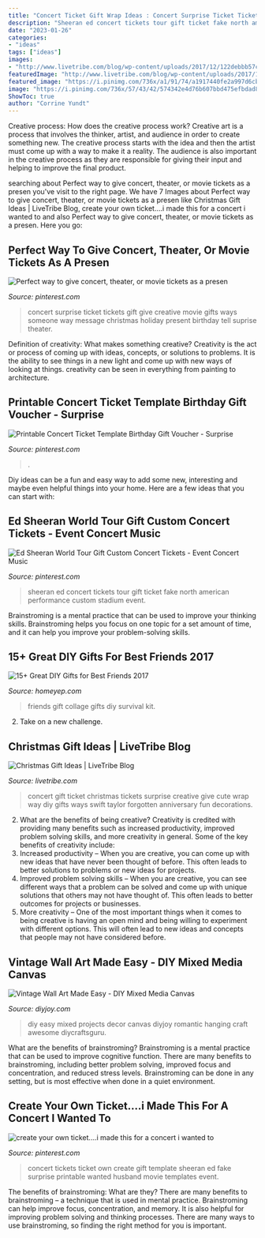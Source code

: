 ```yaml
---
title: "Concert Ticket Gift Wrap Ideas : Concert Surprise Ticket Tickets Gift Give Creative Movie Gifts Ways Someone Way Message Christmas Holiday Present Birthday Tell Suprise Theater"
description: "Sheeran ed concert tickets tour gift ticket fake north american performance custom stadium event"
date: "2023-01-26"
categories:
- "ideas"
tags: ["ideas"]
images:
- "http://www.livetribe.com/blog/wp-content/uploads/2017/12/122debbb57cdc4c71ab7e4d6b82505c4.jpg"
featuredImage: "http://www.livetribe.com/blog/wp-content/uploads/2017/12/122debbb57cdc4c71ab7e4d6b82505c4.jpg"
featured_image: "https://i.pinimg.com/736x/a1/91/74/a1917440fe2a997d6cb5c16e57834849.jpg"
image: "https://i.pinimg.com/736x/57/43/42/574342e4d76b607bbd475efbdad8b50c.jpg"
ShowToc: true
author: "Corrine Yundt"
---
```



Creative process: How does the creative process work?
Creative art is a process that involves the thinker, artist, and audience in order to create something new. The creative process starts with the idea and then the artist must come up with a way to make it a reality. The audience is also important in the creative process as they are responsible for giving their input and helping to improve the final product.

	

		
searching about Perfect way to give concert, theater, or movie tickets as a presen you've visit to the right page. We have 7 Images about Perfect way to give concert, theater, or movie tickets as a presen like Christmas Gift Ideas | LiveTribe Blog, create your own ticket....i made this for a concert i wanted to and also Perfect way to give concert, theater, or movie tickets as a presen. Here you go:
		
    
## Perfect Way To Give Concert, Theater, Or Movie Tickets As A Presen

<img loading=lazy src="https://i.pinimg.com/originals/5d/5e/e9/5d5ee9c5578caf5d5616e3f788f41662.jpg" onerror="this.onerror=null;this.src='https://tse4.mm.bing.net/th?id=OIP.3ask9wHBC0phKJL-5ZiY2AHaJ4&amp;pid=15.1';" alt="Perfect way to give concert, theater, or movie tickets as a presen">

_Source: pinterest.com_

>concert surprise ticket tickets gift give creative movie gifts ways someone way message christmas holiday present birthday tell suprise theater. 

	

Definition of creativity: What makes something creative?
Creativity is the act or process of coming up with ideas, concepts, or solutions to problems. It is the ability to see things in a new light and come up with new ways of looking at things. creativity can be seen in everything from painting to architecture.

    
## Printable Concert Ticket Template Birthday Gift Voucher - Surprise

<img loading=lazy src="https://i.pinimg.com/736x/a1/91/74/a1917440fe2a997d6cb5c16e57834849.jpg" onerror="this.onerror=null;this.src='https://tse2.mm.bing.net/th?id=OIP.IvfpV_zQ-VAKdnM_ztUvSwHaFz&amp;pid=15.1';" alt="Printable Concert Ticket Template Birthday Gift Voucher - Surprise">

_Source: pinterest.com_

>. 

	

Diy ideas can be a fun and easy way to add some new, interesting and maybe even helpful things into your home. Here are a few ideas that you can start with: 

    
## Ed Sheeran World Tour Gift Custom Concert Tickets - Event Concert Music

<img loading=lazy src="https://i.pinimg.com/736x/57/43/42/574342e4d76b607bbd475efbdad8b50c.jpg" onerror="this.onerror=null;this.src='https://tse1.mm.bing.net/th?id=OIP.8RKWnAz3Is0OFx5CUG1SyAHaHR&amp;pid=15.1';" alt="Ed Sheeran World Tour Gift Custom Concert Tickets - Event Concert Music">

_Source: pinterest.com_

>sheeran ed concert tickets tour gift ticket fake north american performance custom stadium event. 

	

Brainstroming is a mental practice that can be used to improve your thinking skills. Brainstroming helps you focus on one topic for a set amount of time, and it can help you improve your problem-solving skills.

    
## 15+ Great DIY Gifts For Best Friends 2017

<img loading=lazy src="http://homeyep.com/wp-content/uploads/2017/02/diy-gifts-for-best-friends/12-diy-gifts-for-best-friends.jpg" onerror="this.onerror=null;this.src='https://tse3.mm.bing.net/th?id=OIP.tawQ-uI0kNt6drKBhDErQQHaII&amp;pid=15.1';" alt="15+ Great DIY Gifts for Best Friends 2017">

_Source: homeyep.com_

>friends gift collage gifts diy survival kit. 

	

2. Take on a new challenge.

    
## Christmas Gift Ideas | LiveTribe Blog

<img loading=lazy src="http://www.livetribe.com/blog/wp-content/uploads/2017/12/122debbb57cdc4c71ab7e4d6b82505c4.jpg" onerror="this.onerror=null;this.src='https://tse1.mm.bing.net/th?id=OIP.Ei3ru1fNxMcat-TWuCUFxAHaDi&amp;pid=15.1';" alt="Christmas Gift Ideas | LiveTribe Blog">

_Source: livetribe.com_

>concert gift ticket christmas tickets surprise creative give cute wrap way diy gifts ways swift taylor forgotten anniversary fun decorations. 

	

2. What are the benefits of being creative?
Creativity is credited with providing many benefits such as increased productivity, improved problem solving skills, and more creativity in general. Some of the key benefits of creativity include: 
1. Increased productivity – When you are creative, you can come up with new ideas that have never been thought of before. This often leads to better solutions to problems or new ideas for projects. 
2. Improved problem solving skills – When you are creative, you can see different ways that a problem can be solved and come up with unique solutions that others may not have thought of. This often leads to better outcomes for projects or businesses. 
3. More creativity – One of the most important things when it comes to being creative is having an open mind and being willing to experiment with different options. This will often lead to new ideas and concepts that people may not have considered before.

    
## Vintage Wall Art Made Easy - DIY Mixed Media Canvas

<img loading=lazy src="http://diyjoy.com/wp-content/uploads/2016/02/easy-diy-vintage-wall-art1.jpg" onerror="this.onerror=null;this.src='https://tse1.mm.bing.net/th?id=OIP.21DhziUmI2WSstAV4g1lWwHaNx&amp;pid=15.1';" alt="Vintage Wall Art Made Easy - DIY Mixed Media Canvas">

_Source: diyjoy.com_

>diy easy mixed projects decor canvas diyjoy romantic hanging craft awesome diycraftsguru. 

	

What are the benefits of brainstroming?
Brainstroming is a mental practice that can be used to improve cognitive function. There are many benefits to brainstroming, including better problem solving, improved focus and concentration, and reduced stress levels. Brainstroming can be done in any setting, but is most effective when done in a quiet environment.

    
## Create Your Own Ticket....i Made This For A Concert I Wanted To

<img loading=lazy src="https://i.pinimg.com/736x/dd/f1/f7/ddf1f7db43a04e2b4715c42c5093656b--movie-tickets-concert-tickets.jpg" onerror="this.onerror=null;this.src='https://tse2.mm.bing.net/th?id=OIP.G2ykkWizd5y0Yo1wphxfDwHaCo&amp;pid=15.1';" alt="create your own ticket....i made this for a concert i wanted to">

_Source: pinterest.com_

>concert tickets ticket own create gift template sheeran ed fake surprise printable wanted husband movie templates event. 

	

The benefits of brainstroming: What are they?
There are many benefits to brainstroming – a technique that is used in mental practice. Brainstroming can help improve focus, concentration, and memory. It is also helpful for improving problem solving and thinking processes. There are many ways to use brainstroming, so finding the right method for you is important.

